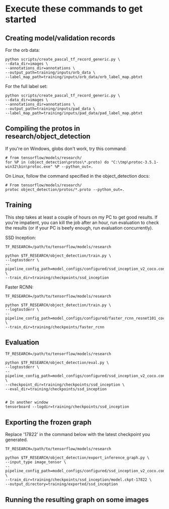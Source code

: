 # Execute these commands to get started


## Creating model/validation records

For the orb data:

```
python scripts/create_pascal_tf_record_generic.py \
--data_dir=images \
--annotations_dir=annotations \
--output_path=training/inputs/orb_data \
--label_map_path=training/inputs/orb_data/orb_label_map.pbtxt
```

For the full label set:

```
python scripts/create_pascal_tf_record_generic.py \
--data_dir=images \
--annotations_dir=annotations \
--output_path=training/inputs/pad_data \
--label_map_path=training/inputs/pad_data/pad_label_map.pbtxt
```

## Compiling the protos in research/object_detection

If you're on Windows, globs don't work, try this command:

```
# from tensorflow/models/research/
for %P in (object_detection\protos\*.proto) do "C:\tmp\protoc-3.5.1-win32\bin\protoc.exe" %P --python_out=.
```

On Linux, follow the command specified in the object_detection docs:

```
# From tensorflow/models/research/
protoc object_detection/protos/*.proto --python_out=.
```

## Training

This step takes at least a couple of hours on my PC to get good results. If
you're impatient, you can kill the job after an hour, run evaluation to
check the results (or if your PC is beefy enough, run evaluation concurrently).

SSD Inception:

```
TF_RESEARCH=/path/to/tensorflow/models/research

python $TF_RESEARCH/object_detection/train.py \
--logtostderr \
--pipeline_config_path=model_configs/configured/ssd_inception_v2_coco.config \
--train_dir=training/checkpoints/ssd_inception
```

Faster RCNN:

```
TF_RESEARCH=/path/to/tensorflow/models/research

python $TF_RESEARCH/object_detection/train.py \
--logtostderr \
--pipeline_config_path=model_configs/configured/faster_rcnn_resnet101_coco.config \
--train_dir=training/checkpoints/faster_rcnn
```

## Evaluation

```
TF_RESEARCH=/path/to/tensorflow/models/research

python $TF_RESEARCH/object_detection/eval.py \
--logtostderr \
--pipeline_config_path=model_configs/configured/ssd_inception_v2_coco.config \
--checkpoint_dir=training/checkpoints/ssd_inception \
--eval_dir=training/checkpoints/ssd_inception


# In another window
tensorboard --logdir=training/checkpoints/ssd_inception
```

## Exporting the frozen graph

Replace '17822' in the command below with the latest checkpoint you
generated.

```
TF_RESEARCH=/path/to/tensorflow/models/research

python $TF_RESEARCH/object_detection/export_inference_graph.py \
--input_type image_tensor \
--pipeline_config_path=model_configs/configured/ssd_inception_v2_coco.config \
--train_dir=training/checkpoints/ssd_inception/model.ckpt-17822 \
--output_directory=training/exported/ssd_inception
```

## Running the resulting graph on some images
